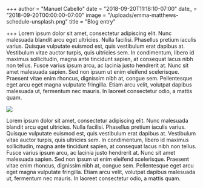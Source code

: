 +++
author = "Manuel Cabello"
date = "2018-09-20T11:18:10-07:00"
date_ = "2018-09-20T00:00:00-07:00"
image = "/uploads/emma-matthews-schedule-unsplash.png"
title = "Blog entry"

+++
Lorem ipsum dolor sit amet, consectetur adipiscing elit. Nunc malesuada blandit arcu eget ultricies. Nulla facilisi. Phasellus pretium iaculis varius. Quisque vulputate euismod est, quis vestibulum erat dapibus at. Vestibulum vitae auctor turpis, quis ultricies sem. In condimentum, libero id maximus sollicitudin, magna ante tincidunt sapien, at consequat lacus nibh non tellus. Fusce varius ipsum arcu, ac lacinia justo hendrerit at. Nunc sit amet malesuada sapien. Sed non ipsum ut enim eleifend scelerisque. Praesent vitae enim rhoncus, dignissim nibh at, congue sem. Pellentesque eget arcu eget magna vulputate fringilla. Etiam arcu velit, volutpat dapibus malesuada ut, fermentum nec mauris. In laoreet consectetur odio, a mattis quam.

  
![](/uploads/emma-matthews-schedule-unsplash.png)

Lorem ipsum dolor sit amet, consectetur adipiscing elit. Nunc malesuada blandit arcu eget ultricies. Nulla facilisi. Phasellus pretium iaculis varius. Quisque vulputate euismod est, quis vestibulum erat dapibus at. Vestibulum vitae auctor turpis, quis ultricies sem. In condimentum, libero id maximus sollicitudin, magna ante tincidunt sapien, at consequat lacus nibh non tellus. Fusce varius ipsum arcu, ac lacinia justo hendrerit at. Nunc sit amet malesuada sapien. Sed non ipsum ut enim eleifend scelerisque. Praesent vitae enim rhoncus, dignissim nibh at, congue sem. Pellentesque eget arcu eget magna vulputate fringilla. Etiam arcu velit, volutpat dapibus malesuada ut, fermentum nec mauris. In laoreet consectetur odio, a mattis quam.